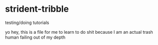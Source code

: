 # strident-tribble
testing/doing tutorials

yo hey, this is a file for me to learn to do shit because I am an actual trash human failing out of my depth 
